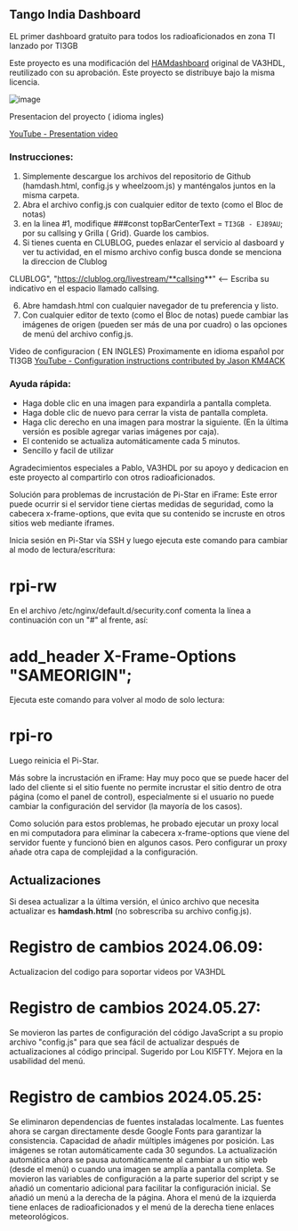  ## Tango India Dashboard


EL primer dashboard gratuito  para todos los radioaficionados en zona TI lanzado por TI3GB

Este proyecto es una modificación del [HAMdashboard](https://github.com/VA3HDL/hamdashboard) original de VA3HDL, reutilizado con su aprobación.  Este proyecto se distribuye bajo la misma licencia.


![image](https://github.com/gregbartels/HAMdashboard-Tango-India/assets/78452640/60b7dc0c-89b4-4f51-8ae3-883bb6c6c0f6)



Presentacion del proyecto ( idioma ingles) 

[YouTube - Presentation video](https://www.youtube.com/watch?v=sIdqMQTGNSc)


### Instrucciones:
1. Simplemente descargue los archivos del repositorio de Github (hamdash.html, config.js y wheelzoom.js) y manténgalos juntos en la misma carpeta.
2.  Abra el archivo config.js con cualquier editor de texto (como el Bloc de notas)
3.  en la linea #1, modifique ###const topBarCenterText = `TI3GB - EJ89AU`;    por su callsing y Grilla ( Grid). Guarde los cambios.
4.   Si tienes cuenta en CLUBLOG, puedes enlazar el servicio al dasboard y ver tu actividad, en el mismo archivo config busca donde se menciona la direccion de Clublog
 
   CLUBLOG", "https://clublog.org/livestream/**callsing**" <-- Escriba su indicativo en el espacio llamado callsing.
   
6. Abre hamdash.html con cualquier navegador de tu preferencia y listo.
7. Con cualquier editor de texto (como el Bloc de notas) puede cambiar las imágenes de origen (pueden ser más de una por cuadro) o las opciones de menú del archivo config.js.


Video de configuracion ( EN INGLES) Proximamente en idioma español por  TI3GB
[YouTube - Configuration instructions contributed by Jason KM4ACK](https://youtu.be/9ZZXg60tN-o)

### Ayuda rápida:
* Haga doble clic en una imagen para expandirla a pantalla completa.
* Haga doble clic de nuevo para cerrar la vista de pantalla completa.
* Haga clic derecho en una imagen para mostrar la siguiente. (En la última versión es posible agregar varias imágenes por caja).
* El contenido se actualiza automáticamente cada 5 minutos.
* Sencillo y facil de utilizar

Agradecimientos especiales a Pablo, VA3HDL por su apoyo y dedicacion en este proyecto al compartirlo con otros radioaficionados.

Solución para problemas de incrustación de Pi-Star en iFrame:
Este error puede ocurrir si el servidor tiene ciertas medidas de seguridad, como la cabecera x-frame-options, que evita que su contenido se incruste en otros sitios web mediante iframes.

Inicia sesión en Pi-Star vía SSH y luego ejecuta este comando para cambiar al modo de lectura/escritura:

# rpi-rw
En el archivo /etc/nginx/default.d/security.conf comenta la línea a continuación con un "#" al frente, así:


 # add_header X-Frame-Options  "SAMEORIGIN";
 
Ejecuta este comando para volver al modo de solo lectura:

 # rpi-ro
Luego reinicia el Pi-Star.

Más sobre la incrustación en iFrame:
Hay muy poco que se puede hacer del lado del cliente si el sitio fuente no permite incrustar el sitio dentro de otra página (como el panel de control), especialmente si el usuario no puede cambiar la configuración del servidor (la mayoría de los casos).

Como solución para estos problemas, he probado ejecutar un proxy local en mi computadora para eliminar la cabecera x-frame-options que viene del servidor fuente y funcionó bien en algunos casos. Pero configurar un proxy añade otra capa de complejidad a la configuración.

## Actualizaciones

Si desea actualizar a la última versión, el único archivo que necesita actualizar es **hamdash.html** (no sobrescriba su archivo config.js).


# Registro de cambios 2024.06.09:

Actualizacion del codigo para soportar videos  por VA3HDL



# Registro de cambios 2024.05.27:
Se movieron las partes de configuración del código JavaScript a su propio archivo "config.js" para que sea fácil de actualizar después de actualizaciones al código principal. Sugerido por Lou KI5FTY.
Mejora en la usabilidad del menú.

# Registro de cambios 2024.05.25:
Se eliminaron dependencias de fuentes instaladas localmente. Las fuentes ahora se cargan directamente desde Google Fonts para garantizar la consistencia.
Capacidad de añadir múltiples imágenes por posición. Las imágenes se rotan automáticamente cada 30 segundos.
La actualización automática ahora se pausa automáticamente al cambiar a un sitio web (desde el menú) o cuando una imagen se amplía a pantalla completa.
Se movieron las variables de configuración a la parte superior del script y se añadió un comentario adicional para facilitar la configuración inicial.
Se añadió un menú a la derecha de la página. Ahora el menú de la izquierda tiene enlaces de radioaficionados y el menú de la derecha tiene enlaces meteorológicos.
